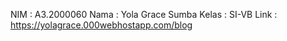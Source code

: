 NIM     : A3.2000060
Nama    : Yola Grace Sumba
Kelas   : SI-VB
Link    : https://yolagrace.000webhostapp.com/blog
